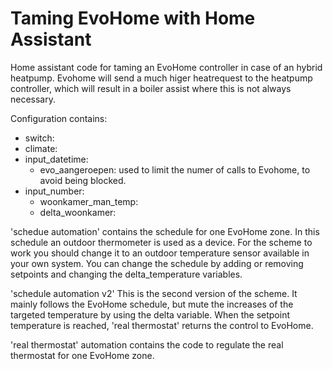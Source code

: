# Taming EvoHome with Home Assistant
Home assistant code for taming an EvoHome controller in case of an hybrid heatpump. Evohome will send a much higer heatrequest to the heatpump controller, which will result in a boiler assist where this is not always necessary. 
 
Configuration contains:
- switch:
- climate:
- input_datetime:
  - evo_aangeroepen: used to limit the numer of calls to Evohome, to avoid being blocked. 
- input_number:
  - woonkamer_man_temp:
  - delta_woonkamer:

'schedue automation' contains the schedule for one EvoHome zone. In this schedule an outdoor thermometer is used as a device. For the scheme to work you should change it to an outdoor temperature sensor available in your own system. You can change the schedule by adding or removing setpoints and changing the delta_temperature variables. 

'schedule automation v2' This is the second version of the scheme. It mainly follows the EvoHome schedule, but mute the increases of the targeted temperature by using the delta variable. When the setpoint temperature is reached, 'real thermostat' returns the control to EvoHome. 

'real thermostat' automation contains the code to regulate the real thermostat for one EvoHome zone.
